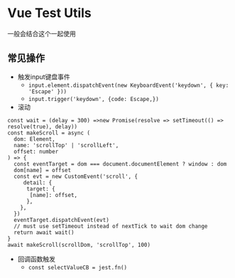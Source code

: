 # Vue Test Utils
一般会结合这个一起使用

## 常见操作
- 触发input键盘事件
  - ``input.element.dispatchEvent(new KeyboardEvent('keydown', { key: 'Escape' }))``
  - ``input.trigger('keydown', {code: Escape,})``
- 滚动
```
const wait = (delay = 300) =>new Promise(resolve => setTimeout(() => resolve(true), delay))
const makeScroll = async (
  dom: Element,
  name: 'scrollTop' | 'scrollLeft',
  offset: number
) => {
  const eventTarget = dom === document.documentElement ? window : dom
  dom[name] = offset
  const evt = new CustomEvent('scroll', {
     detail: {
      target: {
       [name]: offset,
      },
    },
  })
  eventTarget.dispatchEvent(evt)
  // must use setTimeout instead of nextTick to wait dom change
  return await wait()
}
await makeScroll(scrollDom, 'scrollTop', 100)
```
- 回调函数触发
  - ``const selectValueCB = jest.fn()``